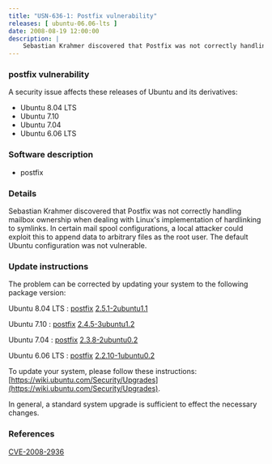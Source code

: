 ```yaml
---
title: "USN-636-1: Postfix vulnerability"
releases: [ ubuntu-06.06-lts ]
date: 2008-08-19 12:00:00
description: |
    Sebastian Krahmer discovered that Postfix was not correctly handling mailbox ownership when dealing with Linux&#39;s implementation of hardlinking to symlinks.  In certain mail spool configurations, a local attacker could exploit this to append data to arbitrary files as the root user. The default Ubuntu configuration was not vulnerable. 
--- 
```

 
### postfix vulnerability

A security issue affects these releases of Ubuntu and its derivatives:

* Ubuntu 8.04 LTS
* Ubuntu 7.10
* Ubuntu 7.04
* Ubuntu 6.06 LTS

### Software description

* postfix 

### Details

Sebastian Krahmer discovered that Postfix was not correctly handling mailbox ownership when dealing with Linux&#39;s implementation of hardlinking to symlinks. In certain mail spool configurations, a local attacker could exploit this to append data to arbitrary files as the root user. The default Ubuntu configuration was not vulnerable. 

### Update instructions

The problem can be corrected by updating your system to the following package version:

Ubuntu 8.04 LTS
 : [postfix](https://launchpad.net/ubuntu/+source/postfix) <span> [2.5.1-2ubuntu1.1](https://launchpad.net/ubuntu/+source/postfix/2.5.1-2ubuntu1.1) </span> 

Ubuntu 7.10
 : [postfix](https://launchpad.net/ubuntu/+source/postfix) <span> [2.4.5-3ubuntu1.2](https://launchpad.net/ubuntu/+source/postfix/2.4.5-3ubuntu1.2) </span> 

Ubuntu 7.04
 : [postfix](https://launchpad.net/ubuntu/+source/postfix) <span> [2.3.8-2ubuntu0.2](https://launchpad.net/ubuntu/+source/postfix/2.3.8-2ubuntu0.2) </span> 

Ubuntu 6.06 LTS
 : [postfix](https://launchpad.net/ubuntu/+source/postfix) <span> [2.2.10-1ubuntu0.2](https://launchpad.net/ubuntu/+source/postfix/2.2.10-1ubuntu0.2) </span> 

To update your system, please follow these instructions: [https://wiki.ubuntu.com/Security/Upgrades](https://wiki.ubuntu.com/Security/Upgrades).

In general, a standard system upgrade is sufficient to effect the necessary changes. 

### References

 [CVE-2008-2936](http://people.ubuntu.com/~ubuntu-security/cve/CVE-2008-2936)
 
